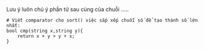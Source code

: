 Lưu ý luôn chú ý phần tử sau cùng của chuỗi .....
```
# Viết comparator cho sort() việc sắp xếp chuỗi số để tạo thành số lớn nhất:
bool cmp(string x,string y){
    return x + y > y + x;
}
```
